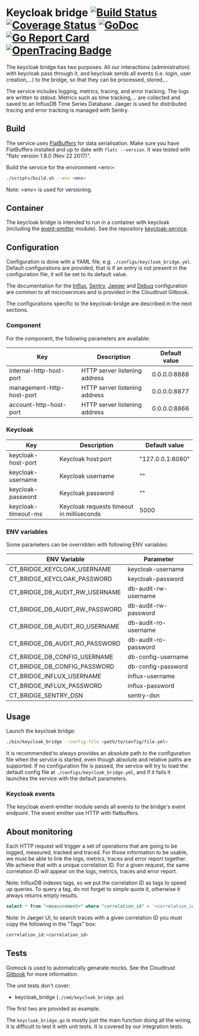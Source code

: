 # Keycloak bridge [![Build Status][ci-img]][ci] [![Coverage Status][cov-img]][cov] [![GoDoc][godoc-img]][godoc] [![Go Report Card][report-img]][report] [![OpenTracing Badge][opentracing-img]][opentracing]

The keycloak bridge has two purposes. All our interactions (administration) with keycloak pass through it, and keycloak sends all events (i.e. login, user creation,...) to the bridge, so that they can be processed, stored,...

The service includes logging, metrics, tracing, and error tracking. The logs are written to stdout.
Metrics such as time tracking,... are collected and saved to an InfluxDB Time Series Database.
Jaeger is used for distributed tracing and error tracking is managed with Sentry.

## Build

The service uses [FlatBuffers](https://google.github.io/flatbuffers/) for data serialisation. Make sure you have FlatBuffers installed and up to date with ```flatc --version```. It was tested with "flatc version 1.8.0 (Nov 22 2017)".

Build the service for the environment \<env>:

```bash
./scripts/build.sh --env <env>
```

Note: \<env> is used for versioning.

## Container

The keycloak bridge is intended to run in a container with keycloak (including the [event-emitter](https://github.com/cloudtrust/event-emitter) module).
See the repository [keycloak-service](https://github.com/cloudtrust/keycloak-service).

## Configuration

Configuration is done with a YAML file, e.g. ```./configs/keycloak_bridge.yml```.
Default configurations are provided, that is if an entry is not present in the configuration file, it will be set to its default value.

The documentation for the [Influx](https://cloudtrust.github.io/doc/chapter-godevel/instrumenting.html), [Sentry](https://cloudtrust.github.io/doc/chapter-godevel/tracking.html), [Jaeger](https://cloudtrust.github.io/doc/chapter-godevel/tracing.html) and [Debug](https://cloudtrust.github.io/doc/chapter-godevel/debugging.html) configuration are common to all microservices and is provided in the Cloudtrust Gitbook.

The configurations specific to the keycloak-bridge are described in the next sections.

### Component

For the component, the following parameters are available:

Key | Description | Default value
--- | ----------- | -------------
internal-http-host-port | HTTP server listening address | 0.0.0.0:8888
management-http-host-port | HTTP server listening address | 0.0.0.0:8877
account-http-host-port | HTTP server listening address | 0.0.0.0:8866


### Keycloak

Key | Description | Default value
--- | ----------- | -------------
keycloak-host-port | Keycloak host:port | "127.0.0.1:8080"
keycloak-username | Keycloak username | ""
keycloak-password | Keycloak password | ""
keycloak-timeout-ms | Keycloak requests timeout in milliseconds | 5000


### ENV variables

Some parameters can be overridden with following ENV variables:

ENV Variable | Parameter
--- | -----------
CT_BRIDGE_KEYCLOAK_USERNAME | keycloak-username
CT_BRIDGE_KEYCLOAK_PASSWORD | keycloak-password
CT_BRIDGE_DB_AUDIT_RW_USERNAME | db-audit-rw-username
CT_BRIDGE_DB_AUDIT_RW_PASSWORD | db-audit-rw-password
CT_BRIDGE_DB_AUDIT_RO_USERNAME | db-audit-ro-username
CT_BRIDGE_DB_AUDIT_RO_PASSWORD | db-audit-ro-password
CT_BRIDGE_DB_CONFIG_USERNAME | db-config-username
CT_BRIDGE_DB_CONFIG_PASSWORD | db-config-password
CT_BRIDGE_INFLUX_USERNAME | influx-username
CT_BRIDGE_INFLUX_PASSWORD | influx-password
CT_BRIDGE_SENTRY_DSN | sentry-dsn


## Usage

Launch the keycloak bridge:

```bash
./bin/keycloak_bridge --config-file <path/to/config/file.yml>
```

It is recommended to always provides an absolute path to the configuration file when the service is started, even though absolute and relative paths are supported.
If no configuration file is passed, the service will try to load the default config file at ```./configs/keycloak_bridge.yml```, and if it fails it launches the service with the default parameters.

### Keycloak events

The keycloak event-emitter module sends all events to the bridge's event endpoint. The event emitter use HTTP with flatbuffers.

## About monitoring

Each HTTP request will trigger a set of operations that are going to be logged, measured, tracked and traced. For those information to be usable, we must be able to link the logs, metrics, traces and error report together. We achieve that with a unique correlation ID. For a given request, the same correlation ID will appear on the logs, metrics, traces and error report.

Note: InfluxDB indexes tags, so we put the correlation ID as tags to speed up queries. To query a tag, do not forget to simple quote it, otherwise it always returns empty results.

```sql
select * from "<measurement>" where "correlation_id" = '<correlation_id>';
```

Note: In Jaeger UI, to search traces with a given correlation ID you must copy the following in the "Tags" box:

```sql
correlation_id:<correlation_id>
```

## Tests

Gomock is used to automatically genarate mocks. See the Cloudtrust [Gitbook](https://cloudtrust.github.io/doc/chapter-godevel/testing.html) for more information.

The unit tests don't cover:

- keycloak_bridge (```./cmd/keycloak_bridge.go```)

The first two are provided as example.

The ```keycloak_bridge.go``` is mostly just the main function doing all the wiring, it is difficult to test it with unit tests. It is covered by our integration tests.

[ci-img]: https://travis-ci.org/cloudtrust/keycloak-bridge.svg?branch=master
[ci]: https://travis-ci.org/cloudtrust/keycloak-bridge
[cov-img]: https://coveralls.io/repos/github/cloudtrust/keycloak-bridge/badge.svg?branch=master
[cov]: https://coveralls.io/github/cloudtrust/keycloak-bridge?branch=master
[godoc-img]: https://godoc.org/github.com/cloudtrust/keycloak-bridge?status.svg
[godoc]: https://godoc.org/github.com/cloudtrust/keycloak-bridge
[report-img]: https://goreportcard.com/badge/github.com/cloudtrust/keycloak-bridge
[report]: https://goreportcard.com/report/github.com/cloudtrust/keycloak-bridge
[opentracing-img]: https://img.shields.io/badge/OpenTracing-enabled-blue.svg
[opentracing]: http://opentracing.io
